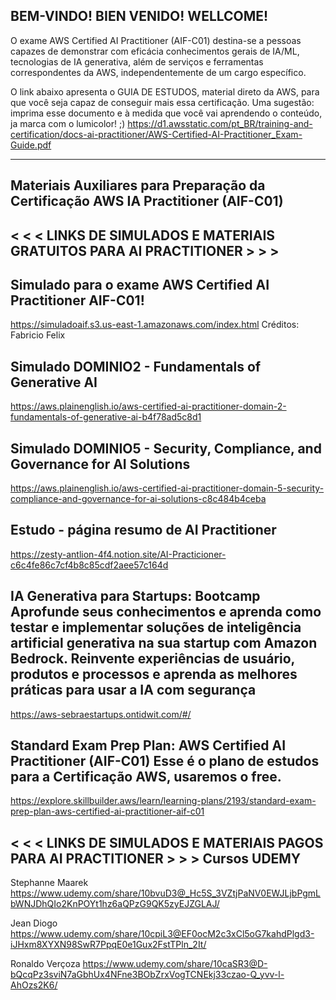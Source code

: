 BEM-VINDO! BIEN VENIDO! WELLCOME!
---------------------------------------------------------------
O exame AWS Certified AI Practitioner (AIF-C01) destina-se a pessoas capazes de demonstrar com eficácia conhecimentos gerais de IA/ML, tecnologias de IA
generativa, além de serviços e ferramentas correspondentes da AWS, independentemente de um cargo específico.

O link abaixo apresenta o GUIA DE ESTUDOS, material direto da AWS, para que você seja capaz de conseguir mais essa certificação. 
Uma sugestão: imprima esse documento e à medida que você vai aprendendo o conteúdo, ja marca com o lumicolor! ;)
https://d1.awsstatic.com/pt_BR/training-and-certification/docs-ai-practitioner/AWS-Certified-AI-Practitioner_Exam-Guide.pdf


-------------------------------------------------------------------------------------
Materiais Auxiliares para Preparação da Certificação AWS IA Practitioner (AIF-C01)
-------------------------------------------------------------------------------------

< < <  LINKS DE SIMULADOS E MATERIAIS GRATUITOS PARA AI PRACTITIONER  > > > 
-------------------------------------------------------------------------------------

  Simulado para o exame AWS Certified AI Practitioner AIF-C01! 
  -----------------------------------------------------------------
  https://simuladoaif.s3.us-east-1.amazonaws.com/index.html
  Créditos: Fabricio Felix

  Simulado DOMINIO2 - Fundamentals of Generative AI
  -----------------------------------------------------------------
  https://aws.plainenglish.io/aws-certified-ai-practitioner-domain-2-fundamentals-of-generative-ai-b4f78ad5c8d1

  Simulado DOMINIO5 - Security, Compliance, and Governance for AI Solutions
  -----------------------------------------------------------------
  https://aws.plainenglish.io/aws-certified-ai-practitioner-domain-5-security-compliance-and-governance-for-ai-solutions-c8c484b4ceba

  Estudo - página resumo de AI Practitioner
  -----------------------------------------------------------------
  https://zesty-antlion-4f4.notion.site/AI-Practicioner-c6c4fe86c7cf4b8c85cdf2aee57c164d

  IA Generativa para Startups: Bootcamp
  Aprofunde seus conhecimentos e aprenda como testar e implementar soluções de inteligência artificial generativa na sua startup com Amazon Bedrock. Reinvente experiências     de usuário, produtos e processos e aprenda as melhores práticas para usar a IA com segurança
  -----------------------------------------------------------------
  https://aws-sebraestartups.ontidwit.com/#/

  Standard Exam Prep Plan: AWS Certified AI Practitioner (AIF-C01)
  Esse é o plano de estudos para a Certificação AWS, usaremos o free.
  -----------------------------------------------------------------
  https://explore.skillbuilder.aws/learn/learning-plans/2193/standard-exam-prep-plan-aws-certified-ai-practitioner-aif-c01


< < <  LINKS DE SIMULADOS E MATERIAIS PAGOS PARA AI PRACTITIONER  > > > 
  Cursos UDEMY
  -----------------------------------------------------------------
  Stephanne Maarek 
  https://www.udemy.com/share/10bvuD3@_Hc5S_3VZtjPaNV0EWJLjbPgmLbWNJDhQIo2KnPOYt1hz6aQPzG9QK5zyEJZGLAJ/
  
  Jean Diogo
  https://www.udemy.com/share/10cpiL3@EF0ocM2c3xCl5oG7kahdPlgd3-iJHxm8XYXN98SwR7PpqE0e1Gux2FstTPln_2It/
  
  Ronaldo Verçoza
  https://www.udemy.com/share/10caSR3@D-bQcqPz3sviN7aGbhUx4NFne3BObZrxVogTCNEkj33czao-Q_yvv-l-AhOzs2K6/

